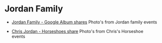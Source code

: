 # Jordan Family

- [Jordan Family - Google Album shares](https://photos.app.goo.gl/n6jc6MT8CW9fHPyp9)
Photo's from Jordan family events

- [Chris Jordan - Horseshoes share](https://photos.app.goo.gl/GT9kuH1yz5yWpz2p9)
Photo's from Chris's Horseshoe events

